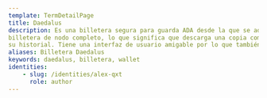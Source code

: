 ```yaml
---
template: TermDetailPage
title: Daedalus
description: Es una billetera segura para guarda ADA desde la que se administran los saldos y además, brinda la capacidad de enviar y recibir pagos. Daedalus es una
billetera de nodo completo, lo que significa que descarga una copia completa de la blockchain de Cardano y valida de forma independiente cada transacción en
su historial. Tiene una interfaz de usuario amigable por lo que también es recomendada para usuarios nuevos. [Más información](https://daedaluswallet.io/).
aliases: Billetera Daedalus 
keywords: daedalus, billetera, wallet
identities: 
    - slug: /identities/alex-qxt
      role: author
---
```

